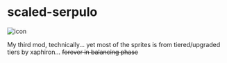 # scaled-serpulo
![icon](https://github.com/user-attachments/assets/0c01ac69-de78-4c0b-b4fc-227df81fea5a)


My third mod, technically... yet most of the sprites is from tiered/upgraded tiers by xaphiron...
~~forever in balancing phase~~
